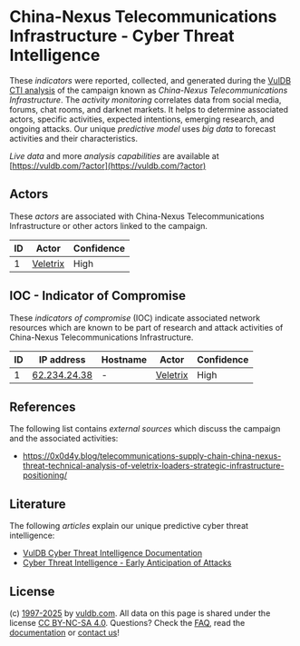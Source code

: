 # China-Nexus Telecommunications Infrastructure - Cyber Threat Intelligence

These _indicators_ were reported, collected, and generated during the [VulDB CTI analysis](https://vuldb.com/?kb.cti) of the campaign known as _China-Nexus Telecommunications Infrastructure_. The _activity monitoring_ correlates data from social media, forums, chat rooms, and darknet markets. It helps to determine associated actors, specific activities, expected intentions, emerging research, and ongoing attacks. Our unique _predictive model_ uses _big data_ to forecast activities and their characteristics.

_Live data_ and more _analysis capabilities_ are available at [https://vuldb.com/?actor](https://vuldb.com/?actor)

## Actors

These _actors_ are associated with China-Nexus Telecommunications Infrastructure or other actors linked to the campaign.

ID | Actor | Confidence
-- | ----- | ----------
1 | [Veletrix](https://vuldb.com/?actor.veletrix) | High

## IOC - Indicator of Compromise

These _indicators of compromise_ (IOC) indicate associated network resources which are known to be part of research and attack activities of China-Nexus Telecommunications Infrastructure.

ID | IP address | Hostname | Actor | Confidence
-- | ---------- | -------- | ----- | ----------
1 | [62.234.24.38](https://vuldb.com/?ip.62.234.24.38) | - | [Veletrix](https://vuldb.com/?actor.veletrix) | High

## References

The following list contains _external sources_ which discuss the campaign and the associated activities:

* https://0x0d4y.blog/telecommunications-supply-chain-china-nexus-threat-technical-analysis-of-veletrix-loaders-strategic-infrastructure-positioning/

## Literature

The following _articles_ explain our unique predictive cyber threat intelligence:

* [VulDB Cyber Threat Intelligence Documentation](https://vuldb.com/?kb.cti)
* [Cyber Threat Intelligence - Early Anticipation of Attacks](https://www.scip.ch/en/?labs.20201022)

## License

(c) [1997-2025](https://vuldb.com/?kb.changelog) by [vuldb.com](https://vuldb.com/?kb.about). All data on this page is shared under the license [CC BY-NC-SA 4.0](https://creativecommons.org/licenses/by-nc-sa/4.0/). Questions? Check the [FAQ](https://vuldb.com/?kb.faq), read the [documentation](https://vuldb.com/?kb) or [contact us](https://vuldb.com/?contact)!
